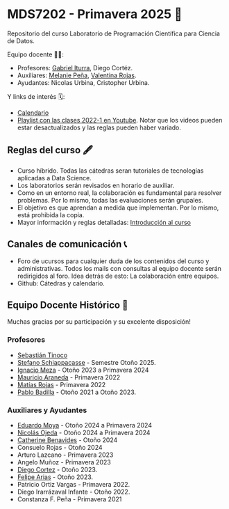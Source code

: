# MDS7202 - Primavera 2025 🍃

Repositorio del curso Laboratorio de Programación Científica para Ciencia de Datos.

Equipo docente 🧑‍🏫:

- Profesores: [Gabriel Iturra](https://giturra.cl/), Diego Cortéz.
- Auxiliares: [Melanie Peña](https://github.com/melaniejalea), [Valentina Rojas](https://github.com/vrojasosorio).
- Ayudantes: Nicolas Urbina, Cristopher Urbina.


Y links de interés 🗓️:

- [Calendario](https://github.com/MDS7202/MDS7202/blob/main/Calendario.md)
- [Playlist con las clases 2022-1 en Youtube](https://www.youtube.com/playlist?list=PLIaUi-1jO5b4PztTeatJFQO1QeQwGo3FS). Notar que los videos pueden estar desactualizados y las reglas pueden haber variado.

##  Reglas del curso 🖋️

- Curso híbrido. Todas las cátedras seran tutoriales de tecnologías aplicadas a Data Science.
- Los laboratorios serán revisados en horario de auxiliar.
- Como en un entorno real, la colaboración es fundamental para resolver problemas. Por lo mismo, todas las evaluaciones serán grupales.
- El objetivo es que aprendan a medida que implementan. Por lo mismo, está prohibida la copia.
- Mayor información y reglas detalladas: [Introducción al curso](https://github.com/MDS7202/clases/2025-01/01_Presentacion_del_Curso.pdf)

## Canales de comunicación 📞

- Foro de ucursos para cualquier duda de los contenidos del curso y administrativas. Todos los mails con consultas al equipo docente serán redirigidos al foro. Idea detrás de esto: La colaboración entre equipos.
- Github: Cátedras y calendario.

## Equipo Docente Histórico 🌠

Muchas gracias por su participación y su excelente disposición!

### Profesores

- [Sebastián Tinoco](https://github.com/sebatinoco)
- [Stefano Schiappacasse](https://github.com/stefanoschiappacasse) - Semestre Otoño 2025.
- [Ignacio Meza](https://github.com/Mezosky) - Otoño 2023 a Primavera 2024
- [Mauricio Araneda](https://github.com/maranedah) - Primavera 2022
- [Matías Rojas](https://github.com/matirojasg) - Primavera 2022
- [Pablo Badilla](https://github.com/pbadillatorrealba) - Otoño 2021 a Otoño 2023.

### Auxiliares y Ayudantes

- [Eduardo Moya](https://github.com/eduardomoyab) - Otoño 2024 a Primavera 2024
- [Nicolás Ojeda](https://github.com/nicolasojedag) - Otoño 2024 a Primavera 2024
- [Catherine Benavides](https://github.com/catherine-benavides-mena) - Otoño 2024
- Consuelo Rojas - Otoño 2024
- Arturo Lazcano - Primavera 2023
- Angelo Muñoz - Primavera 2023
- [Diego Cortez](https://github.com/dncortez) - Otoño 2023.
- [Felipe Arias](https://github.com/FelipeAriasT) - Otoño 2023.
- Patricio Ortiz Vargas - Primavera 2022.
- Diego Irarrázaval Infante - Otoño 2022.
- Constanza F. Peña - Primavera 2021




